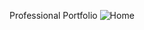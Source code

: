 Professional Portfolio
 
![Home](https://github.com/prajyotkalekar/Portfolio/assets/141732867/e2f2dcc5-c195-43cb-b56f-52cfc278aaa7)


